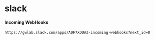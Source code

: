slack
=====

#### Incoming WebHooks

```
https://gwlab.slack.com/apps/A0F7XDUAZ-incoming-webhooks?next_id=0
```
